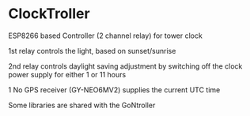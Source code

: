 # ClockTroller
ESP8266 based Controller (2 channel relay) for tower clock

1st relay controls the light, based on sunset/sunrise

2nd relay controls daylight saving adjustment by switching off the clock power supply for either 1 or 11 hours

1 No GPS receiver (GY-NEO6MV2) supplies the current UTC time

Some libraries are shared with the GoNtroller
